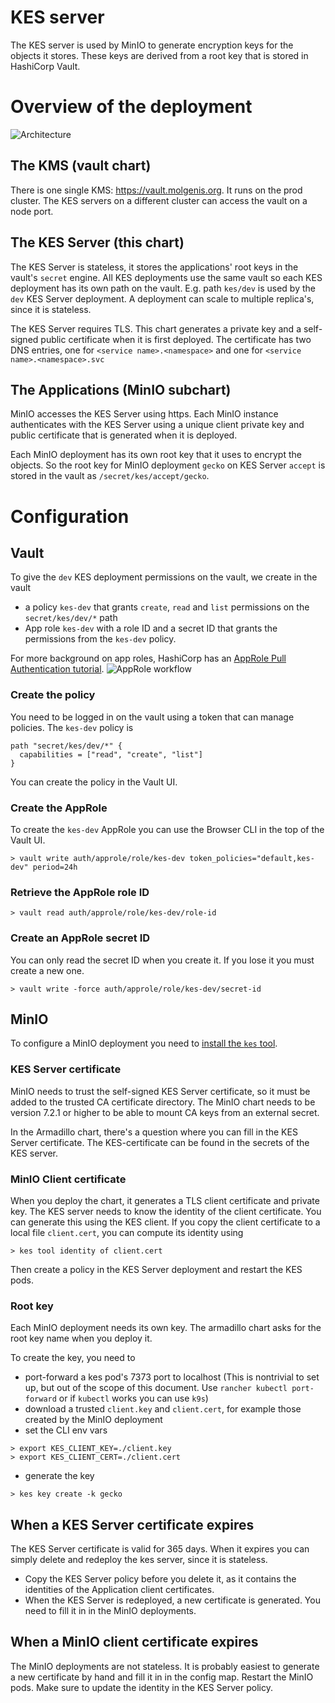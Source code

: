 # KES server

The KES server is used by MinIO to generate encryption keys for the objects it stores. These keys are derived from a root key that is stored in HashiCorp Vault.

# Overview of the deployment
![Architecture](https://raw.githubusercontent.com/minio/kes/master/.github/arch.png)

## The KMS (vault chart)
There is one single KMS: https://vault.molgenis.org. It runs on the prod cluster. The KES servers on a different cluster can access the vault on a node port.

## The KES Server (this chart)
The KES Server is stateless, it stores the applications' root keys in the vault's `secret` engine.
All KES deployments use the same vault so each KES deployment has its own path on the vault. E.g. path `kes/dev` is used by the `dev` KES Server deployment. A deployment can scale to multiple replica's, since it is stateless.

The KES Server requires TLS. This chart generates a private key and a self-signed public certificate when it is first deployed.
The certificate has two DNS entries, one for `<service name>.<namespace>` and one for `<service name>.<namespace>.svc`
## The Applications (MinIO subchart)
MinIO accesses the KES Server using https.
Each MinIO instance authenticates with the KES Server using a unique client private key and public certificate that is generated when it is deployed.

Each MinIO deployment has its own root key that it uses to encrypt the objects. So the root key for MinIO deployment `gecko` on KES Server `accept` is stored in the vault as `/secret/kes/accept/gecko`.

# Configuration
## Vault
To give the `dev` KES deployment permissions on the vault, we create in the vault
* a policy `kes-dev` that grants `create`, `read` and `list` permissions on the `secret/kes/dev/*` path
* App role `kes-dev` with a role ID and a secret ID that grants the permissions from the `kes-dev` policy.

For more background on app roles, HashiCorp has an [AppRole Pull Authentication tutorial](https://learn.hashicorp.com/tutorials/vault/approle).
![AppRole workflow](https://learn.hashicorp.com/img/vault-approle-workflow.png)

### Create the policy

You need to be logged in on the vault using a token that can manage policies.
The `kes-dev` policy is
```
path "secret/kes/dev/*" {
  capabilities = ["read", "create", "list"]
}
```
You can create the policy in the Vault UI.

### Create the AppRole
To create the `kes-dev` AppRole you can use the Browser CLI in the top of the Vault UI.

```
> vault write auth/approle/role/kes-dev token_policies="default,kes-dev" period=24h
```

### Retrieve the AppRole role ID
```
> vault read auth/approle/role/kes-dev/role-id
```

### Create an AppRole secret ID
You can only read the secret ID when you create it. If you lose it you must create a new one.
```
> vault write -force auth/approle/role/kes-dev/secret-id
```

## MinIO
To configure a MinIO deployment you need to [install the `kes` tool](https://github.com/minio/kes#install).

### KES Server certificate
MinIO needs to trust the self-signed KES Server certificate, so it must be added to the trusted CA certificate directory.
The MinIO chart needs to be version 7.2.1 or higher to be able to mount CA keys from an external secret.

In the Armadillo chart, there's a question where you can fill in the KES Server certificate. The KES-certificate can be found in the secrets of the KES server.

### MinIO Client certificate
When you deploy the chart, it generates a TLS client certificate and private key. The KES server needs to know the identity of the client certificate. You can generate this using the KES client.
If you copy the client certificate to a local file `client.cert`, you can compute its identity using

```
> kes tool identity of client.cert
```

Then create a policy in the KES Server deployment and restart the KES pods.
### Root key
Each MinIO deployment needs its own key. The armadillo chart asks for the root key name when you deploy it.

To create the key, you need to
* port-forward a kes pod's 7373 port to localhost (This is nontrivial to set up, but out of the scope of this document. Use `rancher kubectl port-forward` or if `kubectl` works you can use `k9s`)
* download a trusted `client.key` and `client.cert`, for example those created by the MinIO deployment
* set the CLI env vars
```
> export KES_CLIENT_KEY=./client.key
> export KES_CLIENT_CERT=./client.cert
```
* generate the key
```
> kes key create -k gecko
```

## When a KES Server certificate expires
The KES Server certificate is valid for 365 days. When it expires you can simply delete and redeploy the kes server, since it is stateless.
* Copy the KES Server policy before you delete it, as it contains the identities of the Application client certificates.
* When the KES Server is redeployed, a new certificate is generated. You need to fill it in in the MinIO deployments.

## When a MinIO client certificate expires
The MinIO deployments are not stateless. It is probably easiest to generate a new certificate by hand and fill it in in the config map. Restart the MinIO pods. Make sure to update the identity in the KES Server policy.
